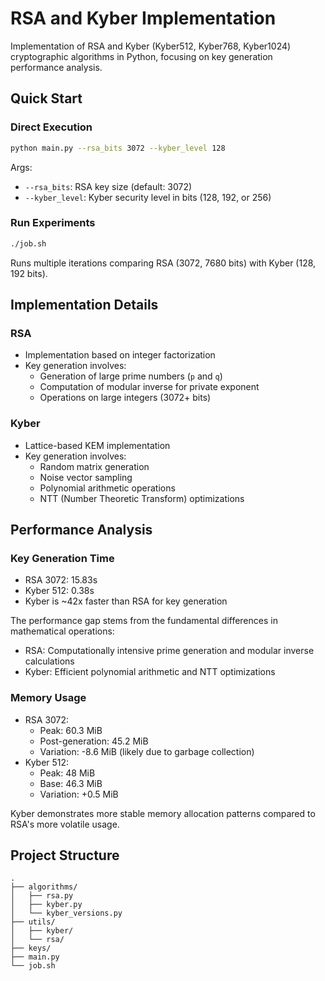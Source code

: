 # RSA and Kyber Implementation

Implementation of RSA and Kyber (Kyber512, Kyber768, Kyber1024) cryptographic algorithms in Python, focusing on key generation performance analysis.

## Quick Start

### Direct Execution
```bash
python main.py --rsa_bits 3072 --kyber_level 128
```
Args:
- `--rsa_bits`: RSA key size (default: 3072)
- `--kyber_level`: Kyber security level in bits (128, 192, or 256)

### Run Experiments
```bash
./job.sh
```
Runs multiple iterations comparing RSA (3072, 7680 bits) with Kyber (128, 192 bits).

## Implementation Details

### RSA
- Implementation based on integer factorization
- Key generation involves:
  - Generation of large prime numbers (`p` and `q`)
  - Computation of modular inverse for private exponent
  - Operations on large integers (3072+ bits)

### Kyber
- Lattice-based KEM implementation
- Key generation involves:
  - Random matrix generation
  - Noise vector sampling
  - Polynomial arithmetic operations
  - NTT (Number Theoretic Transform) optimizations

## Performance Analysis

### Key Generation Time
- RSA 3072: 15.83s
- Kyber 512: 0.38s
- Kyber is ~42x faster than RSA for key generation

The performance gap stems from the fundamental differences in mathematical operations:
- RSA: Computationally intensive prime generation and modular inverse calculations
- Kyber: Efficient polynomial arithmetic and NTT optimizations

### Memory Usage
- RSA 3072: 
  - Peak: 60.3 MiB
  - Post-generation: 45.2 MiB
  - Variation: -8.6 MiB (likely due to garbage collection)
- Kyber 512:
  - Peak: 48 MiB
  - Base: 46.3 MiB
  - Variation: +0.5 MiB

Kyber demonstrates more stable memory allocation patterns compared to RSA's more volatile usage.

## Project Structure
```
.
├── algorithms/
│   ├── rsa.py
│   ├── kyber.py
│   └── kyber_versions.py
├── utils/
│   ├── kyber/
│   └── rsa/
├── keys/
├── main.py
└── job.sh
```
